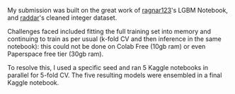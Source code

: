 My submission was built on the great work of [ragnar123](https://www.kaggle.com/ragnar123)'s LGBM Notebook, and [raddar](https://www.kaggle.com/raddar)'s cleaned integer dataset.

Challenges faced included fitting the full training set into memory and continuing to train as per usual (k-fold CV and then inference in the same notebook): this could not be done on Colab Free (10gb ram) or even Paperspace free tier (30gb ram). 

To resolve this, I used a specific seed and ran 5 Kaggle notebooks in parallel for 5-fold CV. The five resulting models were ensembled in a final Kaggle notebook.
